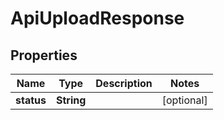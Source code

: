 

# ApiUploadResponse


## Properties

Name | Type | Description | Notes
------------ | ------------- | ------------- | -------------
**status** | **String** |  |  [optional]



